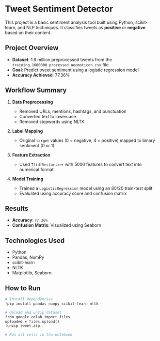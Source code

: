 #  Tweet Sentiment Detector

This project is a basic sentiment analysis tool built using Python, scikit-learn, and NLP techniques. It classifies tweets as **positive** or **negative** based on their content.

##  Project Overview

- **Dataset**: 1.6 million preprocessed tweets from the `training.1600000.processed.noemoticon.csv` file
- **Goal**: Predict tweet sentiment using a logistic regression model
- **Accuracy Achieved**: 77.36%

##  Workflow Summary

1. **Data Preprocessing**
   - Removed URLs, mentions, hashtags, and punctuation
   - Converted text to lowercase
   - Removed stopwords using NLTK

2. **Label Mapping**
   - Original `target` values (0 = negative, 4 = positive) mapped to binary sentiment (0 or 1)

3. **Feature Extraction**
   - Used `TfidfVectorizer` with 5000 features to convert text into numerical format

4. **Model Training**
   - Trained a `LogisticRegression` model using an 80/20 train-test split
   - Evaluated using accuracy score and confusion matrix

##  Results

- **Accuracy**: `77.36%`
- **Confusion Matrix**: Visualized using Seaborn

##  Technologies Used

- Python
- Pandas, NumPy
- scikit-learn
- NLTK
- Matplotlib, Seaborn

## How to Run

```bash
# Install dependencies
!pip install pandas numpy scikit-learn nltk

# Upload and unzip dataset
from google.colab import files
uploaded = files.upload()
!unzip tweet.zip

# Run all cells in the notebook

